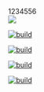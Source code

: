 1234556
<br><img src="https://github.com/drawinger/timer/workflows/build/badge.svg?branch=development"><br>

[![build](https://github.com/drawinger/timer/actions/workflows/config.yaml/badge.svg?event=push)](https://github.com/drawinger/timer/actions/workflows/config.yaml)

[![build](https://github.com/drawinger/timer/actions/workflows/config.yaml/badge.svg)](https://github.com/drawinger/timer/actions/workflows/config.yaml)


[![build](https://github.com/drawinger/timer/actions/workflows/config.yaml/badge.svg?branch=development)](https://github.com/drawinger/timer/actions/workflows/config.yaml)


[![build](https://github.com/drawinger/timer/actions/workflows/config.yaml/badge.svg?event=pull_request)](https://github.com/drawinger/timer/actions/workflows/config.yaml)
